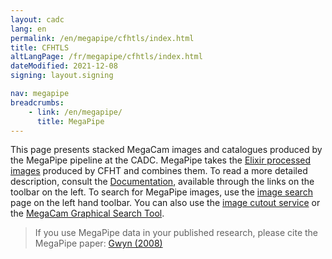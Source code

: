 ```yaml
---
layout: cadc
lang: en
permalink: /en/megapipe/cfhtls/index.html
title: CFHTLS
altLangPage: /fr/megapipe/cfhtls/index.html
dateModified: 2021-12-08
signing: layout.signing

nav: megapipe
breadcrumbs:
    - link: /en/megapipe/
      title: MegaPipe
---
```


<p>
This page presents stacked MegaCam images and catalogues
produced by the MegaPipe pipeline at the CADC.
MegaPipe takes the 
<a rel="external" href="https://www.cfht.hawaii.edu/Instruments/Elixir/">Elixir
processed images</a> produced by CFHT and combines them.  To read
a more detailed description, consult the
<a href="/en/megapipe/docs/intro.html">Documentation</a>, available through the
links on the toolbar on the left.  To search for MegaPipe images,
use the
<a href="/en/search/?collection=CFHTMEGAPIPE&amp;noexec=true">image search</a> page on the
left hand toolbar.  You can also use the 
<a href="/en/megapipe/access/cut.html">image cutout service</a> or
the <a href="/en/megapipe/access/graph.html">MegaCam Graphical
Search Tool</a>.
</p>
<blockquote>
    If you use MegaPipe data in your published research, please cite the MegaPipe paper:
    <a rel="external" href="http://adsabs.harvard.edu/abs/2008PASP..120..212G">Gwyn (2008)</a>
</blockquote>
   